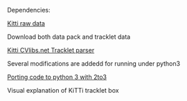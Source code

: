 Dependencies:

[Kitti raw data](http://www.cvlibs.net/datasets/kitti/raw_data.php)

Download both data pack and tracklet data

[Kitti CVlibs.net Tracklet parser](http://www.cvlibs.net/datasets/kitti/downloads/parseTrackletXML.py)

Several modifications are addedd for running under python3

[Porting code to python 3 with 2to3](http://www.diveintopython3.net/porting-code-to-python-3-with-2to3.html)

Visual explanation of KiTTi tracklet box
